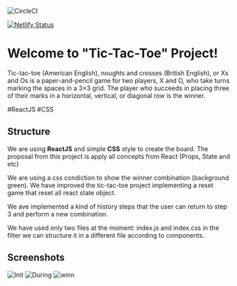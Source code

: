 ![CircleCI](https://circleci.com/gh/circleci/circleci-docs/tree/teesloane-patch-5.svg?style=svg)

[![Netlify Status](https://api.netlify.com/api/v1/badges/d2a5e016-78d6-4cda-8a5c-0decb973e493/deploy-status)](https://app.netlify.com/sites/tic-tac-toe-tiago/deploys)

# Welcome to "Tic-Tac-Toe" Project! 

Tic-tac-toe (American English), noughts and crosses (British English), or Xs and Os is a paper-and-pencil game for two players, X and O, who take turns marking the spaces in a 3×3 grid. The player who succeeds in placing three of their marks in a horizontal, vertical, or diagonal row is the winner.

#ReactJS #CSS

## Structure

We are using **ReactJS** and simple **CSS** style to create the board. The proposal from this project is apply all concepts from React (Props, State and etc)

We are using a css condiction to show the winner combination (background green). We have improved the tic-tac-toe project implementing a reset game that reset all react state object.

We ave implemented a kind of history steps that the user can return to step 3 and perform a new combination.

We have used only two files at the moment: index.js and index.css in the filter we can structure it in a different file according to components.

## Screenshots 

![Init](https://user-images.githubusercontent.com/62657321/82128969-c0df4380-9795-11ea-9e59-b1cff739144d.PNG)
![During](https://user-images.githubusercontent.com/62657321/82128967-c046ad00-9795-11ea-82fc-820a72511bc0.PNG)
![winn](https://user-images.githubusercontent.com/62657321/82128971-c177da00-9795-11ea-8781-7767b539a298.PNG)
